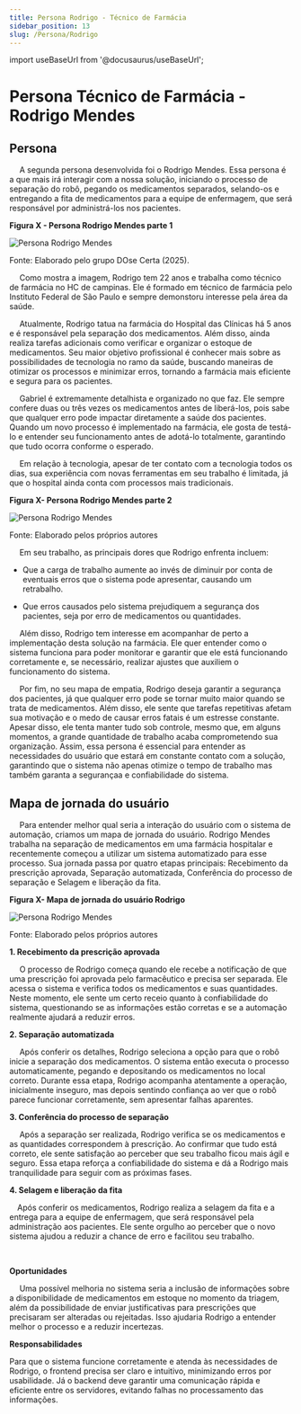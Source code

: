 ```yaml
---
title: Persona Rodrigo - Técnico de Farmácia
sidebar_position: 13
slug: /Persona/Rodrigo
---
```

import useBaseUrl from '@docusaurus/useBaseUrl';

# Persona Técnico de Farmácia - Rodrigo Mendes

## Persona
&emsp; A segunda persona desenvolvida foi o Rodrigo Mendes. Essa persona é a que mais irá interagir com a nossa solução, iniciando o processo de separação do robô, pegando os medicamentos separados, selando-os e entregando a fita de medicamentos para a equipe de enfermagem, que será responsável por administrá-los nos pacientes.

<div style={{textAlign:'center'}}>
    <p><strong>Figura X - Persona Rodrigo Mendes parte 1 </strong></p>
        <img
        src={useBaseUrl('/img/personaRodrigo1.png')}
        alt="Persona Rodrigo Mendes"
        title="Persona Rodrigo Mendes"
        style={{maxWidth:'80%', height:'auto'}}
        />
    <p> Fonte: Elaborado pelo grupo DOse Certa (2025).</p>
</div>

&emsp; Como mostra a imagem, Rodrigo tem 22 anos e trabalha como técnico de farmácia no HC de campinas. Ele é formado em técnico de farmácia pelo Instituto Federal de São Paulo e sempre demonstoru interesse pela área da saúde. 

&emsp; Atualmente, Rodrigo tatua na farmácia do Hospital das Clínicas há 5 anos e é responsável pela separação dos medicamentos. Além disso, ainda realiza tarefas adicionais como verificar e organizar o estoque de medicamentos. Seu maior objetivo profissional é conhecer mais sobre as possibilidades de tecnologia no ramo da saúde, buscando maneiras de otimizar os processos e minimizar erros, tornando a farmácia mais eficiente e segura para os pacientes. 

&emsp; Gabriel é extremamente detalhista e organizado no que faz. Ele sempre confere duas ou três vezes os medicamentos antes de liberá-los, pois sabe que qualquer erro pode impactar diretamente a saúde dos pacientes. Quando um novo processo é implementado na farmácia, ele gosta de testá-lo e entender seu funcionamento antes de adotá-lo totalmente, garantindo que tudo ocorra conforme o esperado.

&emsp; Em relação à tecnologia, apesar de ter contato com a tecnologia todos os dias, sua experiência com novas ferramentas em seu trabalho é limitada, já que o hospital ainda conta com processos mais tradicionais.

<div style={{textAlign:'center'}}>
    <p><strong>Figura X- Persona Rodrigo Mendes parte 2 </strong></p>
        <img
        src={useBaseUrl('/img/personaRodrigo2.png')}
        alt="Persona Rodrigo Mendes"
        title="Persona Rodrigo Mendes"
        style={{maxWidth:'80%', height:'auto'}}
        />
    <p> Fonte: Elaborado pelos próprios autores</p>
</div>

&emsp; Em seu trabalho, as principais dores que Rodrigo enfrenta incluem:

* Que a carga de trabalho aumente ao invés de diminuir por conta de eventuais erros que o sistema pode apresentar, causando um retrabalho.

* Que erros causados pelo sistema prejudiquem a segurança dos pacientes, seja por erro de medicamentos ou quantidades. 

&emsp; Além disso, Rodrigo tem interesse em acompanhar de perto a implementação desta solução na farmácia. Ele quer entender como o sistema funciona para poder monitorar e garantir que ele está funcionando corretamente e, se necessário, realizar ajustes que auxiliem o funcionamento do sistema.

&emsp; Por fim, no seu mapa de empatia, Rodrigo deseja garantir a segurança dos pacientes, já que qualquer erro pode se tornar muito maior quando se trata de medicamentos. Além disso, ele sente que tarefas repetitivas afetam sua motivação e o medo de causar erros fatais é um estresse constante. Apesar disso, ele tenta manter tudo sob controle, mesmo que, em alguns momentos, a grande quantidade de trabalho acaba comprometendo sua organização. Assim, essa persona é essencial para entender as necessidades do usuário que estará em constante contato com a solução, garantindo que o sistema não apenas otimize o tempo de trabalho mas também garanta a segurançaa e confiabilidade do sistema.



## Mapa de jornada do usuário

&emsp; Para entender melhor qual seria a interação do usuário com o sistema de automação, criamos um mapa de jornada do usuário. Rodrigo Mendes trabalha na separação de medicamentos em uma farmácia hospitalar e recentemente começou a utilizar um sistema automatizado para esse processo. Sua jornada passa por quatro etapas principais: Recebimento da prescrição aprovada, Separação automatizada, Conferência do processo de separação e Selagem e liberação da fita.

<div style={{textAlign:'center'}}>
    <p><strong>Figura X- Mapa de jornada do usuário Rodrigo </strong></p>
        <img
        src={useBaseUrl('/img/mapaJornadaRodrigo.jpg')}
        alt="Persona Rodrigo Mendes"
        title="Persona Rodrigo Mendes"
        style={{maxWidth:'80%', height:'auto'}}
        />
    <p> Fonte: Elaborado pelos próprios autores</p>
</div>

**1. Recebimento da prescrição aprovada**

&emsp; O processo de Rodrigo começa quando ele recebe a notificação de que uma prescrição foi aprovada pelo farmacêutico e precisa ser separada. Ele acessa o sistema e verifica todos os medicamentos e suas quantidades. Neste momento, ele sente um certo receio quanto à confiabilidade do sistema, questionando se as informações estão corretas e se a automação realmente ajudará a reduzir erros.

**2. Separação automatizada**

&emsp; Após conferir os detalhes, Rodrigo seleciona a opção para que o robô inicie a separação dos medicamentos. O sistema então executa o processo automaticamente, pegando e depositando os medicamentos no local correto. Durante essa etapa, Rodrigo acompanha atentamente a operação, inicialmente inseguro, mas depois sentindo confiança ao ver que o robô parece funcionar corretamente, sem apresentar falhas aparentes.

**3. Conferência do processo de separação** 

&emsp; Após a separação ser realizada, Rodrigo verifica se os medicamentos e as quantidades correspondem à prescrição. Ao confirmar que tudo está correto, ele sente satisfação ao perceber que seu trabalho ficou mais ágil e seguro. Essa etapa reforça a confiabilidade do sistema e dá a Rodrigo mais tranquilidade para seguir com as próximas fases.

**4. Selagem e liberação da fita**

&emsp;Após conferir os medicamentos, Rodrigo realiza a selagem da fita e a entrega para a equipe de enfermagem, que será responsável pela administração aos pacientes. Ele sente orgulho ao perceber que o novo sistema ajudou a reduzir a chance de erro e facilitou seu trabalho.

<br/>

**Oportunidades**

&emsp; Uma possível melhoria no sistema seria a inclusão de informações sobre a disponibilidade de medicamentos em estoque no momento da triagem, além da possibilidade de enviar justificativas para prescrições que precisaram ser alteradas ou rejeitadas. Isso ajudaria Rodrigo a entender melhor o processo e a reduzir incertezas.

**Responsabilidades**

Para que o sistema funcione corretamente e atenda às necessidades de Rodrigo, o frontend precisa ser claro e intuitivo, minimizando erros por usabilidade. Já o backend deve garantir uma comunicação rápida e eficiente entre os servidores, evitando falhas no processamento das informações.